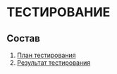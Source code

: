 # ТЕСТИРОВАНИЕ
## Состав

1. [План тестирования](https://github.com/LiL-Dicky/TaskMaster/blob/master/Тестирование/TestPlan.md)
2. [Результат тестирования](https://github.com/LiL-Dicky/TaskMaster/blob/master/Тестирование/TestResults.md)

